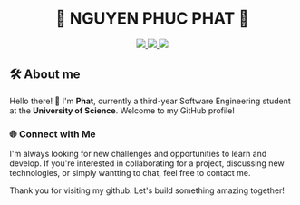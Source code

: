 <h1 align="center">🔧 NGUYEN PHUC PHAT 🔧</h1>

<p align="center">
  <a href="https://www.linkedin.com/in/nguyen-phuc-phat-5b5470303/">
    <img src="https://img.shields.io/badge/-LinkedIn-blue?style=flat&logo=LinkedIn&logoColor=white">
  </a>
  <a href="mailto:nguyenphucphat111999@gmail.com">
    <img src="https://img.shields.io/badge/-Email-red?style=flat&logo=Gmail&logoColor=white">
  </a>
  <a href="https://github.com/nguyenphucphat">
    <img src="https://img.shields.io/github/followers/yourprofile?label=follow&style=social">
  </a>
</p>


## 🛠️ About me

Hello there! 👋 I'm **Phat**, currently a third-year Software Engineering student at the **University of Science**. Welcome to my GitHub profile!

### 🌐 Connect with Me

I'm always looking for new challenges and opportunities to learn and develop. If you're interested in collaborating for a project, discussing new technologies, or simply wantting to chat, feel free to contact me.

Thank you for visiting my github. Let's build something amazing together!
